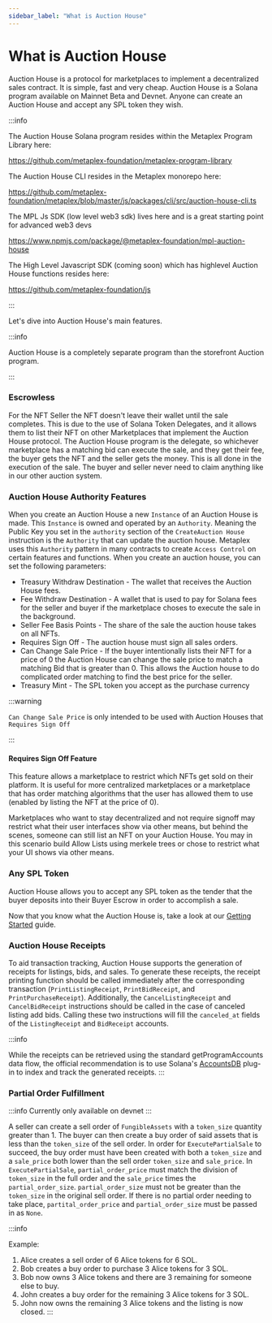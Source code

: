 ```yaml
---
sidebar_label: "What is Auction House"
---
```


# What is Auction House

Auction House is a protocol for marketplaces to implement a decentralized sales contract. It is simple, fast and very cheap. Auction House is a Solana program available on Mainnet Beta and Devnet. Anyone can create an Auction House and accept any SPL token they wish.

:::info

The Auction House Solana program resides within the Metaplex Program Library here:

https://github.com/metaplex-foundation/metaplex-program-library

The Auction House CLI resides in the Metaplex monorepo here:

https://github.com/metaplex-foundation/metaplex/blob/master/js/packages/cli/src/auction-house-cli.ts

The MPL Js SDK (low level web3 sdk) lives here and is a great starting point for advanced web3 devs

https://www.npmjs.com/package/@metaplex-foundation/mpl-auction-house

The High Level Javascript SDK (coming soon) which has highlevel Auction House functions resides here:

https://github.com/metaplex-foundation/js

:::

Let's dive into Auction House's main features.

:::info

Auction House is a completely separate program than the storefront Auction program.

:::

### Escrowless

For the NFT Seller the NFT doesn't leave their wallet until the sale completes. This is due to the use of Solana Token Delegates, and it allows them to list their NFT on other Marketplaces that implement the Auction House protocol. The Auction House program is the delegate, so whichever marketplace has a matching bid can execute the sale, and they get their fee, the buyer gets the NFT and the seller gets the money. This is all done in the execution of the sale. The buyer and seller never need to claim anything like in our other auction system.

### Auction House Authority Features

When you create an Auction House a new `Instance` of an Auction House is made. This `Instance` is owned and operated by an `Authority`.
Meaning the Public Key you set in the `authority` section of the `CreateAuction House` instruction is the `Authority` that can update the auction house. Metaplex uses this `Authority` pattern in many contracts to create `Access Control` on certain features and functions. When you create an auction house, you can set the following parameters:

- Treasury Withdraw Destination - The wallet that receives the Auction House fees.
- Fee Withdraw Destination - A wallet that is used to pay for Solana fees for the seller and buyer if the marketplace choses to execute the sale in the background.
- Seller Fee Basis Points - The share of the sale the auction house takes on all NFTs.
- Requires Sign Off - The auction house must sign all sales orders.
- Can Change Sale Price - If the buyer intentionally lists their NFT for a price of 0 the Auction House can change the sale price to match a matching Bid that is greater than 0. This allows the Auction house to do complicated order matching to find the best price for the seller.
- Treasury Mint - The SPL token you accept as the purchase currency

:::warning

`Can Change Sale Price` is only intended to be used with Auction Houses that `Requires Sign Off`

:::

#### Requires Sign Off Feature

This feature allows a marketplace to restrict which NFTs get sold on their platform. It is useful for more centralized marketplaces or a marketplace that has order matching algorithms that the user has allowed them to use (enabled by listing the NFT at the price of 0).

Marketplaces who want to stay decentralized and not require signoff may restrict what their user interfaces show via other means, but behind the scenes, someone can still list an NFT on your Auction House. You may in this scenario build Allow Lists using merkele trees or chose to restrict what your UI shows via other means.

### Any SPL Token

Auction House allows you to accept any SPL token as the tender that the buyer deposits into their Buyer Escrow in order to accomplish a sale.

Now that you know what the Auction House is, take a look at our [Getting Started](./getting-started) guide.

### Auction House Receipts

To aid transaction tracking, Auction House supports the generation of receipts for listings, bids, and sales. To generate these receipts, the receipt printing function should be called immediately after the corresponding transaction (`PrintListingReceipt`, `PrintBidReceipt`, and `PrintPurchaseReceipt`). Additionally, the `CancelListingReceipt` and `CancelBidReceipt` instructions should be called in the case of canceled listing add bids. Calling these two instructions will fill the `canceled_at` fields of the `ListingReceipt` and `BidReceipt` accounts.

:::info

While the receipts can be retrieved using the standard getProgramAccounts data flow, the official recommendation is to use Solana's [AccountsDB](https://docs.solana.com/developing/plugins/geyser-plugins) plug-in to index and track the generated receipts.
:::

### Partial Order Fulfillment

:::info
Currently only available on devnet
:::

A seller can create a sell order of `FungibleAssets` with a `token_size` quantity greater than 1. The buyer can then create a buy order of said assets that is less than the `token_size` of the sell order. In order for `ExecutePartialSale` to succeed, the buy order must have been created with both a `token_size` and a `sale_price` both lower than the sell order `token_size` and `sale_price`. In `ExecutePartialSale`, `partial_order_price` must match the division of `token_size` in the full order and the `sale_price` times the `partial_order_size`. `partial_order_size` must not be greater than the `token_size` in the original sell order. If there is no partial order needing to take place, `partital_order_price` and `partial_order_size` must be passed in as `None`.

:::info

Example:

1. Alice creates a sell order of 6 Alice tokens for 6 SOL.
2. Bob creates a buy order to purchase 3 Alice tokens for 3 SOL.
3. Bob now owns 3 Alice tokens and there are 3 remaining for someone else to buy.
4. John creates a buy order for the remaining 3 Alice tokens for 3 SOL.
5. John now owns the remaining 3 Alice tokens and the listing is now closed.
:::
